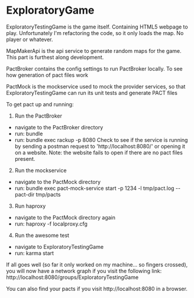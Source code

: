 # ExploratoryGame

ExploratoryTestingGame is the game itself. Containing HTML5 webpage to play.
Unfortunately I'm refactoring the code, so it only loads the map. No player or whatever.

MapMakerApi is the api service to generate random maps for the game.
This part is furthest along development.

PactBroker contains the config settings to run PactBroker locally. To see how generation of pact files work

PactMock is the mockservice used to mock the provider services, so that ExploratoryTestingGame can run its unit tests and generate PACT files

To get pact up and running:
1. Run the PactBroker
- navigate to the PactBroker directory
- run:
    bundle
- run:
    bundle exec rackup -p 8080
Check to see if the service is running by sending a postman request to 'http://localhost:8080/' or opening it on a website.
Note: the website fails to open if there are no pact files present.


2. Run the mockservice
- navigate to the PactMock directory
- run:
    bundle exec pact-mock-service start -p 1234 -l tmp/pact.log --pact-dir tmp/pacts


3. Run haproxy
- navigate to the PactMock directory again
- run:
    haproxy -f localproxy.cfg
  
    
4. Run the awesome test
- navigate to ExploratoryTestingGame
- run:
    karma start
    
If all goes well (so far it only worked on my machine... so fingers crossed), you will now have a network graph if you visit the following link:
http://localhost:8080/groups/ExploratoryTestingGame

You can also find your pacts if you visit http://localhost:8080 in a browser.